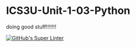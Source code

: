 # ICS3U-Unit-1-03-Python
doing good stuff!!!!!!!

[![GitHub's Super Linter](https://github.com/Aidan-Lalonde-Novales/ICS3U-Unit-1-03-Python/workflows/GitHub's%20Super%20Linter/badge.svg)](https://github.com/Aidan-Lalonde-Novales/ICS3U-Unit-1-03-Python/actions)
